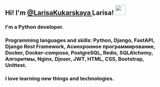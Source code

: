 <!--### Hi there 👋-->

<!--
**LarisaKukarskaya/LarisaKukarskaya** is a ✨ _special_ ✨ repository because its `README.md` (this file) appears on your GitHub profile.

Here are some ideas to get you started:

- 🔭 I’m currently working on ...
- 🌱 I’m currently learning ...
- 👯 I’m looking to collaborate on ...
- 🤔 I’m looking for help with ...
- 💬 Ask me about ...
- 📫 How to reach me: ...
- 😄 Pronouns: ...
- ⚡ Fun fact: ...
-->
<h2 align="left">Hi! I'm <a href="https://github.com/LarisaKukarskaya/" target="_blank">@LarisaKukarskaya </a>Larisa! 
<img src="https://github.com/blackcater/blackcater/raw/main/images/Hi.gif" height="32"/></h2>
<h3 align="left">I'm a Python developer.</h3>
<h3 aling="left">Programming languages and skills: Python, Django, FastAPI, Django Rest Framework, Асинхронное программирование, Docker, Docker-compose, PostgreSQL, Redis, SQLAlchemy, Алгоритмы, Nginx, Djoser, JWT, HTML, CSS, Bootstrap, Unittest.</h3>
<h3>I love learning new things and technologies.</h3>
